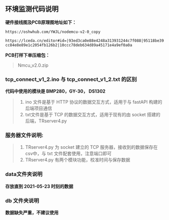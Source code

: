## 环境监测代码说明

**硬件接线图及PCB原理图地址如下：**

```https://oshwhub.com/YWJL/nodemcu-v2-0_copy```

```https://lceda.cn/editor#id=|93ed3ca0e88e4248a313931244c7f088|95118be39cc84e8e89e1c2054fb126b2|10ccc78deb634d89a45171e4a9ef0a0a```

**PCB打样下单压缩包：**

> Nmcu_v2.0.zip



### tcp_connect_v1_2.ino 与 tcp_connect_v1_2.txt 的区别

**代码中使用的模块是 BMP280，GY-30， DS1302**

> 1. ino 文件是基于 HTTP 协议的数据交互方式，适用于与 fastAPI 构建的后端项目通信
> 2. txt文件是基于 TCP 的数据交互方式，适用于现有的由 socket 搭建的后端，TRserver4.py 

### 服务器文件说明:

> 1. TRserver4.py 为 socket 建立的 TCP 服务器，接收到的数据保存在csv中，与 txt 文件配套使用，注意端口即可
> 2. TRserver4.py 有两个模块功能，校准时间与保存数据

### data文件夹说明

**存放直到 2021-05-23 时刻的数据**

### db 文件夹说明

**数据缺失严重，不建议使用**

